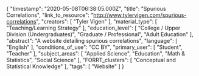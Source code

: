 {
    "timestamp": "2020-05-08T06:38:05.000Z",
    "title": "Spurious Correlations",
    "link_to_resource": "http://www.tylervigen.com/spurious-correlations",
    "creators": [
        "Tyler Vigen"
    ],
    "material_type": [
        "Teaching/Learning Strategy"
    ],
    "education_level": [
        "College / Upper Division (Undergraduates)",
        "Graduate / Professional",
        "Adult Education"
    ],
    "abstract": "A website detailing spurious correlations",
    "language": [
        "English"
    ],
    "conditions_of_use": "CC BY",
    "primary_user": [
        "Student",
        "Teacher"
    ],
    "subject_areas": [
        "Applied Science",
        "Education",
        "Math & Statistics",
        "Social Science"
    ],
    "FORRT_clusters": [
        "Conceptual and Statistical Knowledge"
    ],
    "tags": [
        "Website"
    ]
}